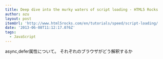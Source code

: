 ```yaml
---
title: Deep dive into the murky waters of script loading - HTML5 Rocks
author: azu
layout: post
itemUrl: 'http://www.html5rocks.com/en/tutorials/speed/script-loading/'
date: '2013-06-08T11:12:17.076Z'
tags:
  - JavaScript
---
```

async,defer属性について。
それぞれのブラウザがどう解釈するか
